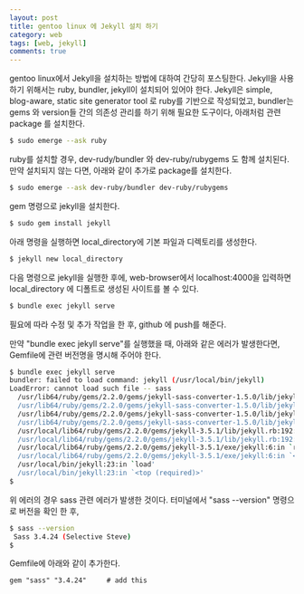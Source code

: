 ```yaml
---
layout: post
title: gentoo linux 에 Jekyll 설치 하기
category: web
tags: [web, jekyll]
comments: true
---
```


 gentoo linux에서 Jekyll을 설치하는 방법에 대하여 간당히 포스팅한다.
 Jekyll을 사용하기 위해서는 ruby, bundler, jekyll이 설치되어 있어야 한다.
 Jekyll은 simple, blog-aware, static site generator tool 로 ruby를 기반으로
작성되었고, bundler는 gems 와 version들 간의 의존성 관리를 하기 위해 필요한 도구이다,
 아래처럼 관련 package 를 설치한다.
```bash
$ sudo emerge --ask ruby 
```

  ruby를 설치할 경우, dev-rudy/bundler 와 dev-ruby/rubygems 도 함께 설치된다.
  만약 설치되지 않는 다면, 아래와 같이 추가로 package를 설치한다.
```bash
$ sudo emerge --ask dev-ruby/bundler dev-ruby/rubygems
 ```

  gem 명령으로 jekyll을 설치한다.
 ```bash
$ sudo gem install jekyll
```

아래 명령을 실행하면 local_directory에 기본 파일과 디렉토리를 생성한다.
```bash
$ jekyll new local_directory
```

 다음 명령으로 jekyll을  실행한 후에, web-browser에서 localhost:4000을 입력하면 local_directory 에 디폴트로 생성된 사이트를 볼 수 있다.
```bash
$ bundle exec jekyll serve
```
필요에 따라 수정 및 추가 작업을 한 후, github 에 push를 해준다.
 
 만약 "bundle exec jekyll serve"를 실행했을 때, 아래와 같은 에러가 발생한다면,
 Gemfile에 관련 버전명을 명시해 주어야 한다.
```bash 
$ bundle exec jekyll serve
bundler: failed to load command: jekyll (/usr/local/bin/jekyll)
LoadError: cannot load such file -- sass
  /usr/lib64/ruby/gems/2.2.0/gems/jekyll-sass-converter-1.5.0/lib/jekyll/converters/scss.rb:3:in `require'
  /usr/lib64/ruby/gems/2.2.0/gems/jekyll-sass-converter-1.5.0/lib/jekyll/converters/scss.rb:3:in `<top (required)>'
  /usr/lib64/ruby/gems/2.2.0/gems/jekyll-sass-converter-1.5.0/lib/jekyll-sass-converter.rb:2:in `require'
  /usr/lib64/ruby/gems/2.2.0/gems/jekyll-sass-converter-1.5.0/lib/jekyll-sass-converter.rb:2:in `<top (required)>'
  /usr/local/lib64/ruby/gems/2.2.0/gems/jekyll-3.5.1/lib/jekyll.rb:192:in `require'
  /usr/local/lib64/ruby/gems/2.2.0/gems/jekyll-3.5.1/lib/jekyll.rb:192:in `<top (required)>'
  /usr/local/lib64/ruby/gems/2.2.0/gems/jekyll-3.5.1/exe/jekyll:6:in `require'
  /usr/local/lib64/ruby/gems/2.2.0/gems/jekyll-3.5.1/exe/jekyll:6:in `<top (required)>'
  /usr/local/bin/jekyll:23:in `load'
  /usr/local/bin/jekyll:23:in `<top (required)>' 
$
```

  위 에러의 경우 sass 관련 에러가 발생한 것이다. 터미널에서 "sass --version" 명령으로 버전을 확인 한 후,
```bash
$ sass --version
 Sass 3.4.24 (Selective Steve) 
$
 ```

 Gemfile에  아래와 같이 추가한다.


 ```
gem "sass" "3.4.24"     # add this 
```

